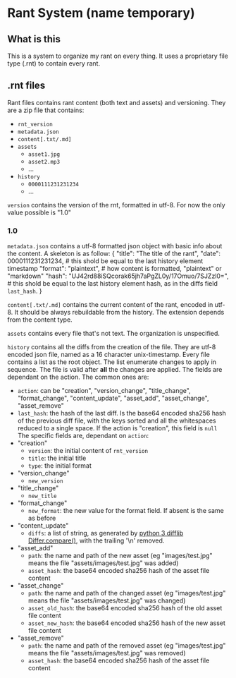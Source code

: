 # Rant System (name temporary)

## What is this

This is a system to organize my rant on every thing. It uses a proprietary file type (.rnt) to contain every rant.

## .rnt files

Rant files contains rant content (both text and assets) and versioning. 
They are a zip file that contains:
- `rnt_version`
- `metadata.json`
- `content[.txt/.md]`
- `assets`
    - `asset1.jpg`
    - `asset2.mp3`
    - ...
- `history`
    - `0000111231231234`
    - ...

`version` contains the version of the rnt, formatted in utf-8. For now the only value possible is "1.0" 

### 1.0

`metadata.json` contains a utf-8 formatted json object with basic info about the content. A skeleton is as follow:
    {
        "title": "The title of the rant",
        "date": 0000111231231234, # this shold be equal to the last history element timestamp
        "format": "plaintext", # how content is formatted, "plaintext" or "markdown"
        "hash": "UJ42rd88iSQcorak65jh7aPgZL0y/17Omuo/7SJZzl0=", # this shold be equal to the last history element hash, as in the diffs field `last_hash`.
    }

`content[.txt/.md]` contains the current content of the rant, encoded in utf-8. It should be always rebuildable from the history. The extension depends from the content type.

`assets` contains every file that's not text. The organization is unspecified.

`history` contains all the diffs from the creation of the file. They are utf-8 encoded json file, named as a 16 character unix-timestamp.
Every file contains a list as the root object. The list enumerate changes to apply in sequence. The file is valid after **all** the changes are applied.
The fields are dependant on the action. The common ones are:
- `action`: can be "creation", "version_change", "title_change", "format_change", "content_update", "asset_add", "asset_change", "asset_remove"
- `last_hash`: the hash of the last diff. Is the base64 encoded sha256 hash of the previous diff file, with the keys sorted and all the whitespaces reduced to a single space. If the action is "creation", this field is `null`  
The specific fields are, dependant on `action`:
- "creation"
    - `version`: the initial content of `rnt_version`
    - `title`: the initial title
    - `type`: the initial format
- "version_change"
    - `new_version`
- "title_change"
    - `new_title`
- "format_change"
    - `new_format`: the new value for the format field. If absent is the same as before 
- "content_update"
    - `diffs`: a list of string, as generated by [python 3 difflib Differ.compare()](https://docs.python.org/3/library/difflib.html#difflib.Differ.compare), with the trailing '\n' removed.
- "asset_add"
    - `path`: the name and path of the new asset (eg "images/test.jpg" means the file "assets/images/test.jpg" was added)
    - `asset_hash`: the base64 encoded sha256 hash of the asset file content
- "asset_change"
    - `path`: the name and path of the changed asset (eg "images/test.jpg" means the file "assets/images/test.jpg" was changed)
    - `asset_old_hash`: the base64 encoded sha256 hash of the old asset file content
    - `asset_new_hash`: the base64 encoded sha256 hash of the new asset file content
- "asset_remove"
    - `path`: the name and path of the removed asset (eg "images/test.jpg" means the file "assets/images/test.jpg" was removed)
    - `asset_hash`: the base64 encoded sha256 hash of the asset file content
